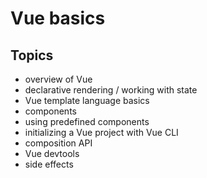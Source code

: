 # Vue basics

## Topics

- overview of Vue
- declarative rendering / working with state
- Vue template language basics
- components
- using predefined components
- initializing a Vue project with Vue CLI
- composition API
- Vue devtools
- side effects
